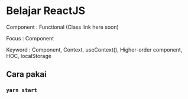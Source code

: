 # Belajar ReactJS

Component : Functional (Class link here soon)

Focus : Component

Keyword : Component, Context, useContext(), Higher-order component, HOC, localStorage


## Cara pakai 
### `yarn start`
